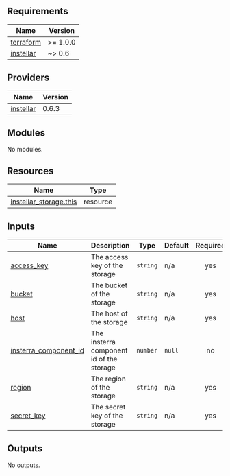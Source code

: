 <!-- BEGIN_TF_DOCS -->
## Requirements

| Name | Version |
|------|---------|
| <a name="requirement_terraform"></a> [terraform](#requirement\_terraform) | >= 1.0.0 |
| <a name="requirement_instellar"></a> [instellar](#requirement\_instellar) | ~> 0.6 |

## Providers

| Name | Version |
|------|---------|
| <a name="provider_instellar"></a> [instellar](#provider\_instellar) | 0.6.3 |

## Modules

No modules.

## Resources

| Name | Type |
|------|------|
| [instellar_storage.this](https://registry.terraform.io/providers/upmaru/instellar/latest/docs/resources/storage) | resource |

## Inputs

| Name | Description | Type | Default | Required |
|------|-------------|------|---------|:--------:|
| <a name="input_access_key"></a> [access\_key](#input\_access\_key) | The access key of the storage | `string` | n/a | yes |
| <a name="input_bucket"></a> [bucket](#input\_bucket) | The bucket of the storage | `string` | n/a | yes |
| <a name="input_host"></a> [host](#input\_host) | The host of the storage | `string` | n/a | yes |
| <a name="input_insterra_component_id"></a> [insterra\_component\_id](#input\_insterra\_component\_id) | The insterra component id of the storage | `number` | `null` | no |
| <a name="input_region"></a> [region](#input\_region) | The region of the storage | `string` | n/a | yes |
| <a name="input_secret_key"></a> [secret\_key](#input\_secret\_key) | The secret key of the storage | `string` | n/a | yes |

## Outputs

No outputs.
<!-- END_TF_DOCS -->